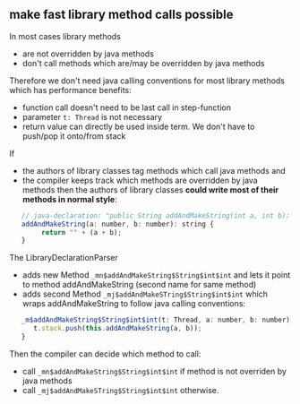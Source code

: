 ## make fast library method calls possible
In most cases library methods 
  * are not overridden by java methods
  * don't call methods which are/may be overridden by java methods

Therefore we don't need java calling conventions for most library methods which has performance benefits:
  * function call doesn't need to be last call in step-function
  * parameter `t: Thread` is not necessary
  * return value can directly be used inside term. We don't have to push/pop it onto/from stack

If 
  * the authors of library classes tag methods which call java methods and
  * the compiler keeps track which methods are overridden by java methods
then the authors of library classes **could write most of their methods in normal style**:
```javascript
   // java-declaration: "public String addAndMakeString(int a, int b): addAndMakeString
   addAndMakeString(a: number, b: number): string {
        return "" + (a + b);
   }
```
The LibraryDeclarationParser 
  * adds new Method `_mn$addAndMakeString$String$int$int` and lets it point to method addAndMakeString (second name for same method)
  * adds second Method `_mj$addAndMakeSTring$String$int$int` which wraps addAndMakeString to follow java calling conventions:

```javascript
   _m$addAndMakeString$String$int$int(t: Thread, a: number, b: number) {
      t.stack.push(this.addAndMakeString(a, b));    
   }

```

Then the compiler can decide which method to call:
  * call `_mn$addAndMakeString$String$int$int` if method is not overriden by java methods
  * call `_mj$addAndMakeSTring$String$int$int` otherwise.


